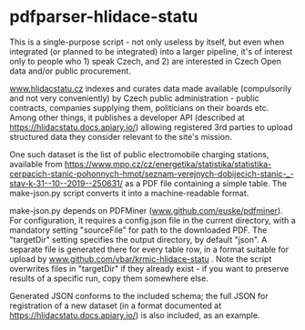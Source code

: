 # pdfparser-hlidace-statu

This is a single-purpose script - not only useless by itself, but even
when integrated (or planned to be integrated) into a larger pipeline,
it's of interest only to people who 1) speak Czech, and 2) are
interested in Czech Open data and/or public procurement.

www.hlidacstatu.cz indexes and curates data made available
(compulsorily and not very conveniently) by Czech public
administration - public contracts, companies supplying them,
politicians on their boards etc. Among other things, it publishes a
developer API (described at https://hlidacstatu.docs.apiary.io/)
allowing registered 3rd parties to upload structured data they
consider relevant to the site's mission.

One such dataset is the list of public electromobile charging
stations, available from
https://www.mpo.cz/cz/energetika/statistika/statistika-cerpacich-stanic-pohonnych-hmot/seznam-verejnych-dobijecich-stanic-_-stav-k-31--10--2019--250631/
as a PDF file containing a simple table. The make-json.py script
converts it into a machine-readable format.

make-json.py depends on PDFMiner (www.github.com/euske/pdfminer). For
configuration, it requires a config.json file in the current
directory, with a mandatory setting "sourceFile" for path to the
downloaded PDF. The "targetDir" setting specifies the output
directory, by default "json". A separate file is generated there for
every table row, in a format suitable for upload by
www.github.com/vbar/krmic-hlidace-statu . Note the script overwrites
files in "targetDir" if they already exist - if you want to preserve
results of a specific run, copy them somewhere else.

Generated JSON conforms to the included schema; the full JSON for
registration of a new dataset (in a format documented at
https://hlidacstatu.docs.apiary.io/) is also included, as an example.
